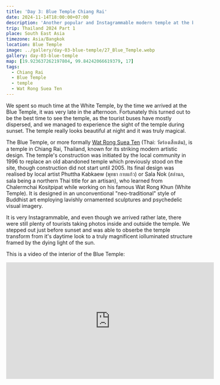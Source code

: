 ```yaml
---
title: 'Day 3: Blue Temple Chiang Rai'
date: 2024-11-14T18:00:00+07:00
description: 'Another popular and Instagrammable modern temple at the best time of day - during sunset.'
trip: Thailand 2024 Part 1
place: South East Asia
timezone: Asia/Bangkok
location: Blue Temple
image: ../gallery/day-03-blue-temple/27_Blue_Temple.webp
gallery: day-03-blue-temple
map: [19.923637262197804, 99.84242066619379, 17]
tags:
  - Chiang Rai
  - Blue Temple
  - temple
  - Wat Rong Suea Ten
---
```


We spent so much time at the White Temple, by the time we arrived at the Blue Temple, it was very late in the afternoon. Fortunately this turned out to be the best time to see the temple, as the tourist buses have mostly dispersed, and we managed to experience the sight of the temple during sunset. The temple really looks beautiful at night and it was truly magical.

The Blue Temple, or more formally [Wat Rong Suea Ten](https://www.tourismthailand.org/Attraction/wat-rong-suea-ten) (Thai: วัดร่องเสือเต้น), is a temple in Chiang Rai, Thailand, known for its striking modern artistic design. The temple's construction was initiated by the local community in 1996 to replace an old abandoned temple which previously stood on the site, though construction did not start until 2005. Its final design was realised by local artist Phuttha Kabkaew (พุทธา กาบแก้ว) or Sala Nok (สล่านก, sala being a northern Thai title for an artisan), who learned from Chalermchai Kositpipat while working on his famous Wat Rong Khun (White Temple). It is designed in an unconventional "neo-traditional" style of Buddhist art employing lavishly ornamented sculptures and psychedelic visual imagery.

It is very Instagrammable, and even though we arrived rather late, there were still plenty of tourists taking photos inside and outside the temple. We stepped out just before sunset and was able to obserbe the temple transform from it's daytime look to a truly magnificent iolluminated structure framed by the dying light of the sun.

This is a video of the interior of the Blue Temple:

<iframe width="560" height="315" src="https://www.youtube.com/embed/7YcebP_fBhI?si=T1mgqDETjxYaSFE5" title="YouTube video player" frameborder="0" allow="accelerometer; autoplay; clipboard-write; encrypted-media; gyroscope; picture-in-picture; web-share" referrerpolicy="strict-origin-when-cross-origin" allowfullscreen></iframe>
